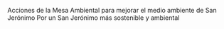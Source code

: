 Acciones de la Mesa Ambiental para mejorar el medio ambiente de San Jerónimo
Por un San Jerónimo más sostenible y ambiental
